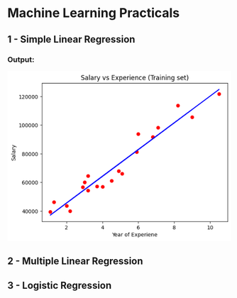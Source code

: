 # Machine Learning Practicals

## 1 - Simple Linear Regression
### Output:
![Simple Linear Regression Plot](./img/Simple%20Linear%20Regression/slr.png)

## 2 - Multiple Linear Regression

## 3 - Logistic Regression